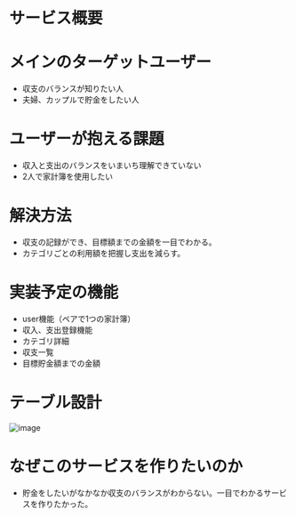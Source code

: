 # サービス概要


# メインのターゲットユーザー
- 収支のバランスが知りたい人
- 夫婦、カップルで貯金をしたい人

# ユーザーが抱える課題
- 収入と支出のバランスをいまいち理解できていない
- 2人で家計簿を使用したい

# 解決方法
- 収支の記録ができ、目標額までの金額を一目でわかる。
- カテゴリごとの利用額を把握し支出を減らす。

# 実装予定の機能
- user機能（ペアで1つの家計簿）
- 収入、支出登録機能
- カテゴリ詳細
- 収支一覧
- 目標貯金額までの金額

# テーブル設計
![image](https://user-images.githubusercontent.com/100895347/157813222-39ab5407-268f-43cb-93ba-a3dde23543a3.png)


# なぜこのサービスを作りたいのか
- 貯金をしたいがなかなか収支のバランスがわからない。一目でわかるサービスを作りたかった。

